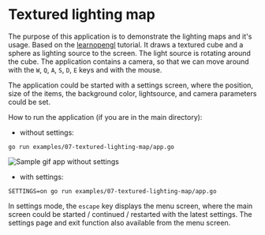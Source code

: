 # Textured lighting map

The purpose of this application is to demonstrate the lighting maps and it's usage. Based on the [learnopengl](https://learnopengl.com/Lighting/Lighting-maps) tutorial. It draws a textured cube and a sphere as lighting source to the screen. The light source is rotating around the cube. The application contains a camera, so that we can move around with the `W`, `Q`, `A`, `S`, `D`, `E` keys and with the mouse.

The application could be started with a settings screen, where the position, size of the items, the background color, lightsource, and camera parameters could be set.

How to run the application (if you are in the main directory):

- without settings:

```
go run examples/07-textured-lighting-map/app.go
```

![Sample gif app without settings](./sample/sample.gif)

- with settings:

```
SETTINGS=on go run examples/07-textured-lighting-map/app.go
```

In settings mode, the `escape` key displays the menu screen, where the main screen could be started / continued / restarted with the latest settings. The settings page and exit function also available from the menu screen.
